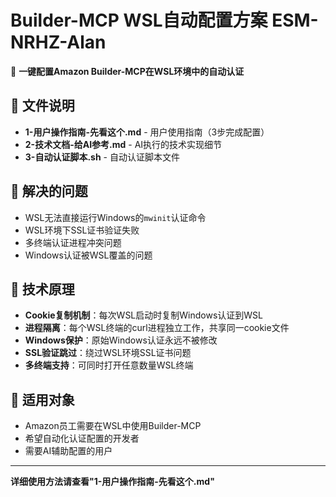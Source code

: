 # Builder-MCP WSL自动配置方案 ESM-NRHZ-Alan

🚀 **一键配置Amazon Builder-MCP在WSL环境中的自动认证**

## 📁 文件说明

- **1-用户操作指南-先看这个.md** - 用户使用指南（3步完成配置）
- **2-技术文档-给AI参考.md** - AI执行的技术实现细节
- **3-自动认证脚本.sh** - 自动认证脚本文件

## 🎯 解决的问题

- WSL无法直接运行Windows的`mwinit`认证命令
- WSL环境下SSL证书验证失败
- 多终端认证进程冲突问题
- Windows认证被WSL覆盖的问题

## 🔧 技术原理

- **Cookie复制机制**：每次WSL启动时复制Windows认证到WSL
- **进程隔离**：每个WSL终端的curl进程独立工作，共享同一cookie文件
- **Windows保护**：原始Windows认证永远不被修改
- **SSL验证跳过**：绕过WSL环境SSL证书问题
- **多终端支持**：可同时打开任意数量WSL终端

## 🎯 适用对象

- Amazon员工需要在WSL中使用Builder-MCP
- 希望自动化认证配置的开发者
- 需要AI辅助配置的用户

---

**详细使用方法请查看"1-用户操作指南-先看这个.md"**
